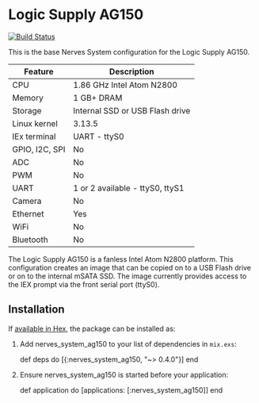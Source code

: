 # Logic Supply AG150
[![Build Status](https://travis-ci.org/nerves-project/nerves_system_ag150.png?branch=master)](https://travis-ci.org/nerves-project/nerves_system_ag150)

This is the base Nerves System configuration for the Logic Supply AG150.

| Feature              | Description                     |
| -------------------- | ------------------------------- |
| CPU                  | 1.86 GHz Intel Atom N2800       |
| Memory               | 1 GB+ DRAM                      |
| Storage              | Internal SSD or USB Flash drive |
| Linux kernel         | 3.13.5                          |
| IEx terminal         | UART - ttyS0                    |
| GPIO, I2C, SPI       | No                              |
| ADC                  | No                              |
| PWM                  | No                              |
| UART                 | 1 or 2 available - ttyS0, ttyS1 |
| Camera               | No                              |
| Ethernet             | Yes                             |
| WiFi                 | No                              |
| Bluetooth            | No                              |

The Logic Supply AG150 is a fanless Intel Atom N2800 platform. This
configuration creates an image that can be copied on to a USB Flash drive or on
to the internal mSATA SSD. The image currently provides access to the IEX prompt
via the front serial port (ttyS0).

## Installation

If [available in Hex](https://hex.pm/docs/publish), the package can be installed as:

  1. Add nerves_system_ag150 to your list of dependencies in `mix.exs`:

        def deps do
          [{:nerves_system_ag150, "~> 0.4.0"}]
        end

  2. Ensure nerves_system_ag150 is started before your application:

        def application do
          [applications: [:nerves_system_ag150]]
        end
